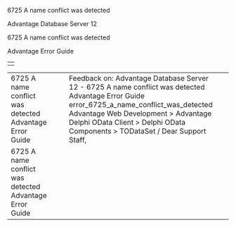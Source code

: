 6725 A name conflict was detected




Advantage Database Server 12  

6725 A name conflict was detected

Advantage Error Guide

|  |
| --- |
|  |

|  |  |  |  |  |
| --- | --- | --- | --- | --- |
| 6725 A name conflict was detected  Advantage Error Guide |  |  | Feedback on: Advantage Database Server 12 - 6725 A name conflict was detected Advantage Error Guide error\_6725\_a\_name\_conflict\_was\_detected Advantage Web Development > Advantage Delphi OData Client > Delphi OData Components > TODataSet / Dear Support Staff, |  |
| 6725 A name conflict was detected  Advantage Error Guide |  |  |  |  |